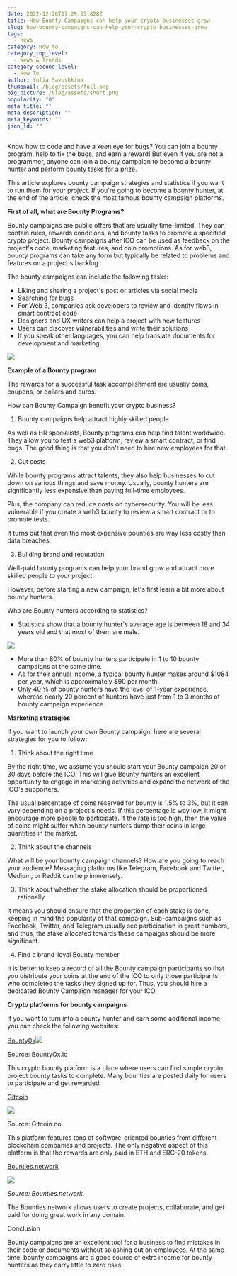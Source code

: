```yaml
---
date: 2022-12-26T17:29:55.828Z
title: How Bounty Campaigns can help your crypto businesses grow
slug: how-bounty-campaigns-can-help-your-crypto-businesses-grow
tags:
  - news
category: How to
category_top_level:
  - News & Trends
category_second_level:
  - How To
author: Yulia Savushkina
thumbnail: /blog/assets/full.png
big_picture: /blog/assets/short.png
popularity: "0"
meta_title: ""
meta_description: ""
meta_keywords: ""
json_ld: ""
---
```

Know how to code and have a keen eye for bugs? You can join a bounty program, help to fix the bugs, and earn a reward! But even if you are not a programmer, anyone can join a bounty campaign to become a bounty hunter and perform bounty tasks for a prize.

This article explores bounty campaign strategies and statistics if you want to run them for your project. If you're going to become a bounty hunter, at the end of the article, check the most famous bounty campaign platforms.

**First of all, what are Bounty Programs?**

Bounty campaigns are public offers that are usually time-limited. They can contain rules, rewards conditions, and bounty tasks to promote a specified crypto project. Bounty campaigns after ICO can be used as feedback on the project's code, marketing features, and coin promotions. As for web3, bounty programs can take any form but typically be related to problems and features on a project's backlog. 

The bounty campaigns can include the following tasks: 

* Liking and sharing a project's post or articles via social media
* Searching for bugs 
* For Web 3, companies ask developers to review and identify flaws in smart contract code
* Designers and UX writers can help a project with new features
* Users can discover vulnerabilities and write their solutions 
* If you speak other languages, you can help translate documents for development and marketing

![](https://lh5.googleusercontent.com/bWXFr75dUPzm2Lbv8f6Ld3RCp0B0p_B3_kFEwkJUCi-UWshGoI0O2dzNCkIGbuegC-yg6hXXYE5dOl7uU0YYYFnA01yO3V8F5BV1WcB-XQcnVPUFnaOhTr2IrGvUV0nutPcGzFL9jkQ4vstKBek6xOyIhwIgCorVzeLFOTb7-Ct1-3Gg0LICM0WVuqXEaQ)

**Example of a Bounty program**

The rewards for a successful task accomplishment are usually coins, coupons, or dollars and euros. 

How can Bounty Campaign benefit your crypto business?

1. Bounty campaigns help attract highly skilled people

As well as HR specialists, Bounty programs can help find talent worldwide. They allow you to test a web3 platform, review a smart contract, or find bugs. The good thing is that you don't need to hire new employees for that.

2. Cut costs

While bounty programs attract talents, they also help businesses to cut down on various things and save money. Usually, bounty hunters are significantly less expensive than paying full-time employees. 

Plus, the company can reduce costs on cybersecurity. You will be less vulnerable if you create a web3 bounty to review a smart contract or to promote tests. 

It turns out that even the most expensive bounties are way less costly than data breaches.

3. Building brand and reputation

Well-paid bounty programs can help your brand grow and attract more skilled people to your project. 

However, before starting a new campaign, let's first learn a bit more about bounty hunters. 

Who are Bounty hunters according to statistics?

* Statistics show that a bounty hunter's average age is between 18 and 34 years old and that most of them are male.

![](https://lh3.googleusercontent.com/dPbTDMQEgkFkGx4-22UnW7AMODLbagd5ygHHPi06w4oaAYfbklH4YQp_GMvhBwTJ8tkdQgiTyHiosbslQSyvAIX4JLcbJS_kq8zeRErVZ0JYmHuoq39d2g46wuapURpepFIgbI3vwtMYaZ0kcE7qxKGpAnZ-3wFbDp-d8yxgN7-CIg8NfYLYC8ggeAVi5Q)

* More than 80% of bounty hunters participate in 1 to 10 bounty campaigns at the same time. 
* As for their annual income, a typical bounty hunter makes around $1084 per year, which is approximately $90 per month.
* Only 40 % of bounty hunters have the level of 1-year experience, whereas nearly 20 percent of hunters have just from 1 to 3 months of bounty campaign experience.

**Marketing strategies** 

If you want to launch your own Bounty campaign, here are several strategies for you to follow: 

1. Think about the right time

By the right time, we assume you should start your Bounty campaign 20 or 30 days before the ICO. This will give Bounty hunters an excellent opportunity to engage in marketing activities and expand the network of the ICO's supporters.

The usual percentage of coins reserved for bounty is 1.5% to 3%, but it can vary depending on a project's needs. If this percentage is way low, it might encourage more people to participate. If the rate is too high, then the value of coins might suffer when bounty hunters dump their coins in large quantities in the market. 

2. Think about the channels

What will be your bounty campaign channels? How are you going to reach your audience? Messaging platforms like Telegram, Facebook and Twitter, Medium, or Reddit can help immensely. 

3. Think about whether the stake allocation should be proportioned rationally 

It means you should ensure that the proportion of each stake is done, keeping in mind the popularity of that campaign. Sub-campaigns such as Facebook, Twitter, and Telegram usually see participation in great numbers, and thus, the stake allocated towards these campaigns should be more significant.

4. Find a brand-loyal Bounty member

It is better to keep a record of all the Bounty campaign participants so that you distribute your coins at the end of the ICO to only those participants who completed the tasks they signed up for. Thus, you should hire a dedicated Bounty Campaign manager for your ICO.

**Crypto platforms for bounty campaigns**

If you want to turn into a bounty hunter and earn some additional income, you can check the following websites: 

[Bounty0x](https://bounty0x.io/)![](https://lh6.googleusercontent.com/bIhX1J78Q-Elk71_CacNTA8tyfNc9XGnUZvdL1v0oG2vpj2vHadraTmD2tFtW1dSKrnebGEQ5Spgm8rJqxRQy79q1LLO3QVdbRjLWpNrchda8YZYrJmIVmlkPSI39u1M1ZmV_z3e8KN735CSNiRUDvAjpxWeiW0N9eHWndrtGK4GQ4NB5Udluy30-0yYSA)

Source: BountyOx.io

This crypto bounty platform is a place where users can find simple crypto project bounty tasks to complete. Many bounties are posted daily for users to participate and get rewarded.

[Gitcoin](https://gitcoin.co)

![](https://lh5.googleusercontent.com/q8Ub5gwcF45_rqr2AV3hCkBwHQNhgx0M5117r3L3rLYUrlN7gDe8E4yNFxh7OTRfuD3cJPYDxosTAmnTxXr66g61Pbqg6N3oCKPSbDczixoWxyGcTEQxhnYpg8k_Os4XHzIsucmLr1WUtiKRT_bH9rcvjg3iyJQsph765sVDB-j-Ki4Br9tFyi00YWnuCg)

Source: Gitcoin.co

This platform features tons of software-oriented bounties from different blockchain companies and projects. The only negative aspect of this platform is that the rewards are only paid in ETH and ERC-20 tokens. 

[Bounties.network](https://bounties.network)



![](https://lh4.googleusercontent.com/ki5KSu53hqS-L5bI964hz-r5C7tx5uZr1ZkUulD0PqcJmhXZUFg2G0mEcd72JAR8mzUVFvoqHfTZ6EIVXSHdF52mwCRcWHYsoyCLj2doi7xrAZbjjUciOkzQXgn-PKNLp0ocrRfkvkJEK-R2gX7ajItGPlD609S3GQTcOzOjb9ORMO5A8KcjvlkfX1p4MA)

*Source: Bounties.network*

The Bounties.network allows users to create projects, collaborate, and get paid for doing great work in any domain.

Conclusion

Bounty campaigns are an excellent tool for a business to find mistakes in their code or documents without splashing out on employees. At the same time, bounty campaigns are a good source of extra income for bounty hunters as they carry little to zero risks.